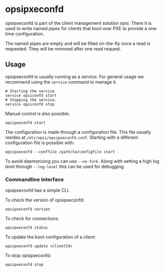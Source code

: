 # opsipxeconfd

opsipxeconfd is part of the client management solution opsi.
There it is used to write named pipes for clients that boot over PXE to provide a one-time configuration.

The named pipes are empty and will be filled on-the-fly once a read is requested. They will be removed after one read request.

## Usage

opsipxeconfd is usually running as a service.
For general usage we recommend using the `service` command to manage it.

    # Starting the service
    service opsiconfd start
    # Stopping the service.
    service opsiconfd stop

Manual control is also possible.

    opsipxeconfd start

The configuration is made through a configuration file. This file usually resides at `/etc/opsi/opsipxeconfd.conf`. Starting with a different configuration file is possible with:

    opsipxeconfd --conffile /path/to/configfile start

To avoid daemonizing you can use `--no-fork`. Along with setting a high log level through `--log-level` this can be used for debugging.

### Commandline Interface

opsipxeconfd has a simple CLI.

To check the version of opsipxeconfd:

    opsipxeconfd version

To check for connections:

    opsipxeconfd status

To update the boot configuration of a client:

    opsipxeconfd update <clientId>

To stop opsipxeconfd:

    opsipxeconfd stop

